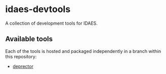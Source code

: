 # idaes-devtools

A collection of development tools for IDAES.

## Available tools

Each of the tools is hosted and packaged independently in a branch within this repository:

- [deprector](https://github.com/IDAES/devtools/tree/deprector)

